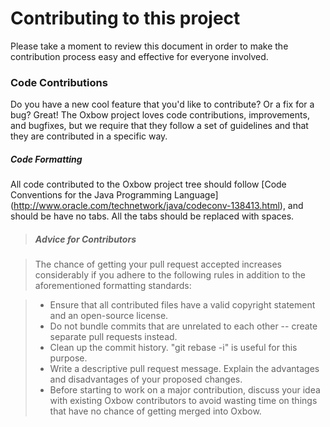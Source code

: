 # Contributing to this project

Please take a moment to review this document in order to make the contribution
process easy and effective for everyone involved.

### Code Contributions

Do you have a new cool feature that you'd like to contribute? Or a fix for a bug? 
Great! The Oxbow project loves code contributions, improvements, and bugfixes, but we require that they
follow a set of guidelines and that they are contributed in a specific
way.

##### Code Formatting

All code contributed to the Oxbow project tree should follow [Code Conventions for the Java Programming Language]
(http://www.oracle.com/technetwork/java/codeconv-138413.html), and  should be have no tabs. All the tabs should be replaced with spaces.


> ##### Advice for Contributors


>The chance of getting your pull request accepted increases considerably
if you adhere to the following rules in addition to the aforementioned
formatting  standards:

>* Ensure that all contributed files have a valid copyright statement
  and an open-source license.
>* Do not bundle commits that are unrelated to each other -- create
  separate pull requests instead.
>* Clean up the commit history. "git rebase -i" is useful for this purpose.
>* Write a descriptive pull request message. Explain the advantages and
  disadvantages of your proposed changes.
>* Before starting to work on a major contribution, discuss your idea
  with existing Oxbow contributors to avoid wasting time on things that have no chance of
  getting merged into Oxbow.




